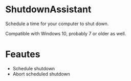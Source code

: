 # ShutdownAssistant

Schedule a time for your computer to shut down.

Compatible with Windows 10, probably 7 or older as well.

# Feautes
* Schedule shutdown
* Abort scheduled shutdown
